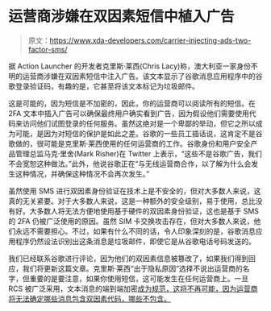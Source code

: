 # 运营商涉嫌在双因素短信中植入广告

> 原文：<https://www.xda-developers.com/carrier-injecting-ads-two-factor-sms/>

据 Action Launcher 的开发者克里斯·莱西(Chris Lacy)称，澳大利亚一家身份不明的运营商涉嫌在双因素短信中注入广告。该文本显示了谷歌消息应用程序中的谷歌登录验证码，有趣的是，它甚至将该文本标记为垃圾邮件。

这是可能的，因为短信是不加密的，因此，你的运营商可以阅读所有的短信。在 2FA 文本中插入广告可以确保最终用户确实看到广告，因为假设他们需要使用代码来访问他们试图登录的任何服务。虽然这绝对是一个卑鄙的举动，但它之所以成为可能，是因为对短信的保护是如此之差。谷歌的一些员工插话说，这肯定不是谷歌做的，很可能是克里斯·莱西使用的任何运营商的工作。谷歌身份和用户安全产品管理总监马克·里舍(Mark Risher)在 Twitter 上表示，“这些不是谷歌广告，我们不会宽恕这种做法。”此外，他说谷歌正在“与无线运营商合作，以了解为什么会发生这种情况，并确保这种情况不会再次发生。”

虽然使用 SMS 进行双因素身份验证在技术上是不安全的，但对大多数人来说，这真的无关紧要。对于大多数人来说，这是一种额外的安全级别，易于使用，总比没有好。大多数人将无法方便地使用基于硬件的双因素身份验证，这也是基于 SMS 的 2FA 仍被广泛使用的原因。虽然 SIM 卡交换攻击存在，但对大多数人来说，他们永远不需要担心。不过，如果有什么不同的话，令人印象深刻的是，谷歌消息应用程序仍然设法识别出这条消息是垃圾邮件，即使它是从谷歌电话号码发送的。

我们已经联系谷歌进行评论，因为他们的双因素信息被篡改了，如果我们得到回应，我们将更新这篇文章。克里斯·莱西“出于隐私原因”选择不说出运营商的名字，但重要的是要注意，如果你使用短信，这可能发生在任何运营商上。一旦 RCS 被广泛采用，文本消息的端到端加密[成为规范，这将不再可能，因为运营商将无法确定哪些消息包含双因素代码，哪些不包含。](https://www.xda-developers.com/end-to-end-encrypted-google-messages/)